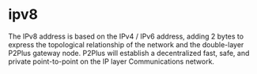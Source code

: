 # ipv8
The IPv8 address is based on the IPv4 / IPv6 address, adding 2 bytes to express the topological relationship of the network and the double-layer P2Plus gateway node. P2Plus will establish a decentralized fast, safe, and private point-to-point on the IP layer Communications network.
